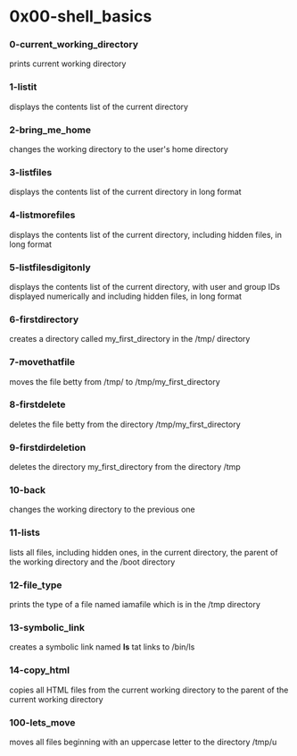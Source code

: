 # 0x00-shell_basics

### 0-current_working_directory
prints current working directory

### 1-listit
displays the contents list of the current directory

### 2-bring_me_home
changes the working directory to the user's home directory

### 3-listfiles
displays the contents list of the current directory in long format

### 4-listmorefiles
displays the contents list of the current directory, including hidden
files, in long format

### 5-listfilesdigitonly
displays the contents list of the current directory, with user and group
IDs displayed numerically and including hidden files, in long
format

### 6-firstdirectory
creates a directory called my_first_directory in the /tmp/ directory

### 7-movethatfile
moves the file betty from /tmp/ to /tmp/my_first_directory

### 8-firstdelete
deletes the file betty from the directory /tmp/my_first_directory

### 9-firstdirdeletion
deletes the directory my_first_directory from the directory /tmp

### 10-back
changes the working directory to the previous one

### 11-lists
lists all files, including hidden ones, in the current directory, the parent of the working directory and the /boot directory

### 12-file_type
prints the type of a file named iamafile which is in the /tmp directory

### 13-symbolic_link
creates a symbolic link named __ls__ tat links to /bin/ls

### 14-copy_html
copies all HTML files from the current working directory to the parent of the current working directory

### 100-lets_move
moves all files beginning with an uppercase letter to the directory /tmp/u
